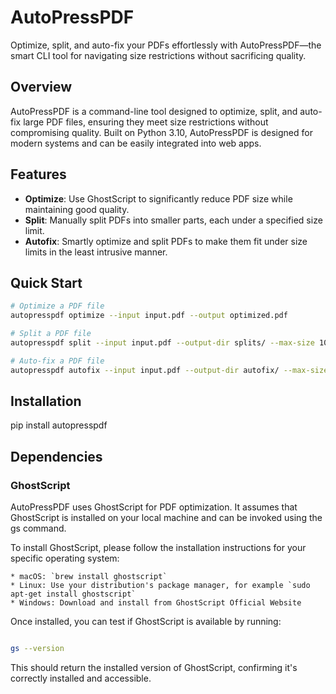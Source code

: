 # AutoPressPDF

Optimize, split, and auto-fix your PDFs effortlessly with AutoPressPDF—the smart CLI tool for navigating size restrictions without sacrificing quality.

## Overview

AutoPressPDF is a command-line tool designed to optimize, split, and auto-fix large PDF files, ensuring they meet size restrictions without compromising quality. Built on Python 3.10, AutoPressPDF is designed for modern systems and can be easily integrated into web apps.

## Features

- **Optimize**: Use GhostScript to significantly reduce PDF size while maintaining good quality.
- **Split**: Manually split PDFs into smaller parts, each under a specified size limit.
- **Autofix**: Smartly optimize and split PDFs to make them fit under size limits in the least intrusive manner.

## Quick Start

```bash
# Optimize a PDF file
autopresspdf optimize --input input.pdf --output optimized.pdf

# Split a PDF file
autopresspdf split --input input.pdf --output-dir splits/ --max-size 10

# Auto-fix a PDF file
autopresspdf autofix --input input.pdf --output-dir autofix/ --max-size 10
```


## Installation

pip install autopresspdf


## Dependencies

### GhostScript

AutoPressPDF uses GhostScript for PDF optimization. It assumes that GhostScript is installed on your local machine and can be invoked using the gs command.

To install GhostScript, please follow the installation instructions for your specific operating system:

    * macOS: `brew install ghostscript`
    * Linux: Use your distribution's package manager, for example `sudo apt-get install ghostscript`
    * Windows: Download and install from GhostScript Official Website

Once installed, you can test if GhostScript is available by running:

```bash

gs --version

```

This should return the installed version of GhostScript, confirming it's correctly installed and accessible.
